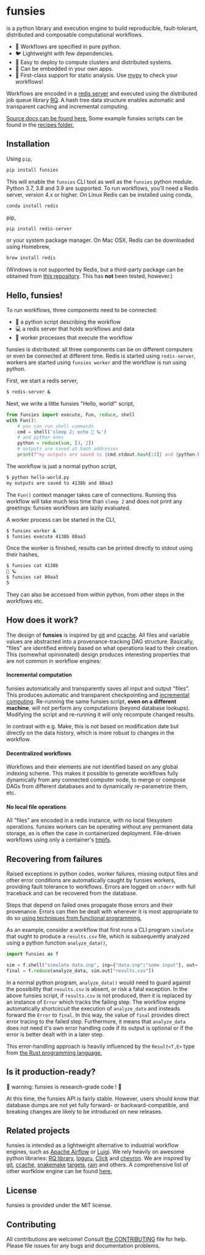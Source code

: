 # funsies
is a python library and execution engine to build reproducible,
fault-tolerant, distributed and composable computational workflows.

- 🐍 Workflows are specified in pure python.
- 🐦 Lightweight with few dependencies.
- 🚀 Easy to deploy to compute clusters and distributed systems.
- 🔧 Can be embedded in your own apps.
- 📏 First-class support for static analysis. Use
  [mypy](http://mypy-lang.org/) to check your workflows!

Workflows are encoded in a [redis server](https://redis.io/) and executed
using the distributed job queue library [RQ](https://python-rq.org/). A hash
tree data structure enables automatic and transparent caching and incremental
computing.

[Source docs can be found
here.](https://aspuru-guzik-group.github.io/funsies/) Some example funsies
scripts can be found in the [recipes folder.](./recipes)

## Installation
Using `pip`, 

```bash
pip install funsies
```

This will enable the `funsies` CLI tool as well as the `funsies` python
module. Python 3.7, 3.8 and 3.9 are supported. To run workflows, you'll need a
Redis server, version 4.x or higher. On Linux Redis can be installed using conda,

```bash
conda install redis
```

pip,

```bash
pip install redis-server
```

or your system package manager. On Mac OSX, Redis can be downloaded using
Homebrew,

```bash
brew install redis
```

(Windows is not supported by Redis, but a third-party package can be obtained
from [this repository](https://github.com/tporadowski/redis). This has **not**
been tested, however.)

## Hello, funsies!
To run workflows, three components need to be connected:

- 📜 a python script describing the workflow
- 💻 a redis server that holds workflows and data
- 👷 worker processes that execute the workflow

funsies is distributed: all three components can be on different computers or
even be connected at different time. Redis is started using `redis-server`,
workers are started using `funsies worker` and the workflow is run using
python.

First, we start a redis server,
```bash
$ redis-server &
```
Next, we write a little funsies "Hello, world!" script,
```python
from funsies import execute, Fun, reduce, shell
with Fun():
    # you can run shell commands
    cmd = shell('sleep 2; echo 👋 🪐')
    # and python ones
    python = reduce(sum, [3, 2])
    # outputs are saved at hash addresses
    print(f"my outputs are saved to {cmd.stdout.hash[:5]} and {python.hash[:5]}")
```
The workflow is just a normal python script,
```bash
$ python hello-world.py
my outputs are saved to 4138b and 80aa3
```
The `Fun()` context manager takes care of connections. Running this workflow
will take much less time than `sleep 2` and does not print any greetings:
funsies workflows are lazily evaluated.

A worker process can be started in the CLI,
```bash
$ funsies worker &
$ funsies execute 4138b 80aa3
```
Once the worker is finished, results can be printed directly to stdout using
their hashes,
```bash
$ funsies cat 4138b
👋 🪐
$ funsies cat 80aa3
5
```
They can also be accessed from within python, from other steps in the
workflows etc.

## How does it work?

The design of **funsies** is inspired by
[git](https://git-scm.com/book/en/v2/Git-Internals-Git-Objects) and
[ccache](https://ccache.dev/). All files and variable values are abstracted
into a provenance-tracking DAG structure. Basically, "files" are identified
entirely based on what operations lead to their creation. This (somewhat
opinionated) design produces interesting properties that are not common in
workflow engines:

#### Incremental computation

funsies automatically and transparently saves all input and output "files".
This produces automatic and transparent checkpointing and [incremental
computing](https://en.wikipedia.org/wiki/Incremental_computing). Re-running
the same funsies script, **even on a different machine**, will not perform any
computations (beyond database lookups). Modifying the script and re-running it
will only recompute changed results. 

In contrast with e.g. Make, this is not based on modification date but
directly on the data history, which is more robust to changes in the workflow.

#### Decentralized workflows

Workflows and their elements are not identified based on any global indexing
scheme. This makes it possible to generate workflows fully dynamically from
any connected computer node, to merge or compose DAGs from different databases
and to dynamically re-parametrize them, etc.

#### No local file operations

All "files" are encoded in a redis instance, with no local filesystem
operations. funsies workers can be operating without any
permanent data storage, as is often the case in containerized deployment.
File-driven workflows using only a
container's [tmpfs](https://docs.docker.com/storage/tmpfs/).

## Recovering from failures

Raised exceptions in python codes, worker failures, missing output files and
other error conditions are automatically caught by funsies workers, providing
fault tolerance to workflows. Errors are logged on `stderr` with full
traceback and can be recovered from the database.

Steps that depend on failed ones propagate those
errors and their provenance. Errors can then be dealt with wherever it is most
appropriate to do so [using techniques from functional
programming.](https://fsharpforfunandprofit.com/rop/) 

As an example, consider a workflow that first runs a CLI program `simulate`
that ought to produce a `results.csv` file, which is subsequently analyzed
using a python function `analyze_data()`,

```python
import funsies as f

sim = f.shell("simulate data.inp", inp={"data.inp":"some input"}, out=["results.csv"])
final = f.reduce(analyze_data, sim.out["results.csv"])
```

In a normal python program, `analyze_data()` would need to guard against the
possibility that `results.csv` is absent, or risk a fatal exception. In the
above funsies script, if `results.csv` is not produced, then it is replaced by
an instance of `Error` which tracks the failing step. The workflow engine
automatically shortcircuit the execution of `analyze_data` and insteads
forward the `Error` to `final`. In this way, the value of `final` provides
direct error tracing to the failed step. Furthermore, it means that
`analyze_data` does not need it's own error handling code if its output is
optional or if the error is better dealt with in a later step.

This error-handling approach is heavily influenced by the `Result<T,E>` type
from [the Rust programming language.](https://doc.rust-lang.org/std/result/)


## Is it production-ready?

🧪 warning: funsies is research-grade code ! 🧪

At this time, the funsies API is fairly stable. However, users should know
that database dumps are not yet fully forward- or backward-compatible, and
breaking changes are likely to be introduced on new releases.

## Related projects
funsies is intended as a lightweight alternative to industrial workflow
engines, such as [Apache Airflow](https://airflow.apache.org/) or
[Luigi](https://github.com/spotify/luigi). We rely heavily on awesome python
libraries: [RQ library](https://github.com/rq/rq),
[loguru](https://github.com/Delgan/loguru),
[Click](https://click.palletsprojects.com/) and
[chevron](https://github.com/noahmorrison/chevron). We are inspired by
[git](https://git-scm.com/book/en/v2/Git-Internals-Git-Objects),
[ccache](https://ccache.dev/),
[snakemake](https://snakemake.readthedocs.io/en/stable/)
[targets](https://github.com/ropensci/targets),
[rain](https://github.com/substantic/rain) and others. A comprehensive list of
other worfklow engine can be found
[here.](https://github.com/pditommaso/awesome-pipeline)


## License

funsies is provided under the MIT license.

## Contributing

All contributions are welcome! Consult [the CONTRIBUTING](./CONTRIBUTING.md)
file for help. Please file issues for any bugs and documentation problems.
